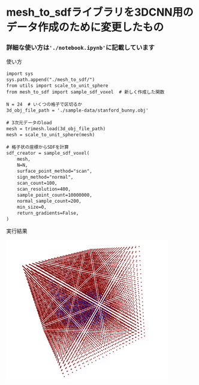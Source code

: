 # mesh_to_sdfライブラリを3DCNN用のデータ作成のために変更したもの

### 詳細な使い方は``` './notebook.ipynb' ```に記載しています

使い方
```
import sys
sys.path.append("./mesh_to_sdf/")
from utils import scale_to_unit_sphere
from mesh_to_sdf import sample_sdf_voxel  # 新しく作成した関数

N = 24  # いくつの格子で区切るか
3d_obj_file_path = './sample-data/stanford_bunny.obj'

# 3次元データのload
mesh = trimesh.load(3d_obj_file_path)
mesh = scale_to_unit_sphere(mesh)

# 格子状の座標からSDFを計算
sdf_creator = sample_sdf_voxel(
    mesh,
    N=N,
    surface_point_method="scan",
    sign_method="normal",
    scan_count=100,
    scan_resolution=400,
    sample_point_count=10000000,
    normal_sample_count=200,
    min_size=0,
    return_gradients=False,
)
```

実行結果

![alt text](image.png)